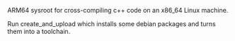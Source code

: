ARM64 sysroot for cross-compiling c++ code on an x86_64 Linux machine.

Run create_and_upload which installs some debian packages and turns them into a toolchain.
